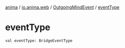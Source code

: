 [anima](../../index.md) / [io.anima.web](../index.md) / [OutgoingMindEvent](index.md) / [eventType](./event-type.md)

# eventType

`val eventType: BridgeEventType`